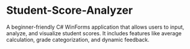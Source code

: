 # Student-Score-Analyzer
A beginner-friendly C# WinForms application that allows users to input, analyze, and visualize student scores. It includes features like average calculation, grade categorization, and dynamic feedback.
